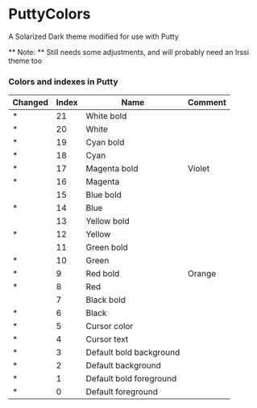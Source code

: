 PuttyColors
===========

A Solarized Dark theme modified for use with Putty

** Note: ** Still needs some adjustments, and will probably need an Irssi theme too

### Colors and indexes in Putty

| Changed | Index | Name | Comment |
|---------|-------|------|---------|
| * | 21 | White bold ||
| * | 20 | White ||
| * | 19| Cyan bold ||
| * | 18 | Cyan  ||
| * | 17 | Magenta bold | Violet |
| * | 16 | Magenta  ||
|| 15 | Blue bold  ||
| * | 14 | Blue  ||
|| 13 | Yellow bold  ||
| * | 12 | Yellow  ||
|| 11 | Green bold  ||
| * | 10 | Green  ||
| * | 9 | Red bold  | Orange |
| * | 8 | Red ||
|| 7 | Black bold ||
| * | 6 | Black ||
| * | 5 | Cursor color ||
| * | 4 | Cursor text ||
| * | 3 | Default bold background ||
| * | 2 | Default background ||
| * | 1 | Default bold foreground ||
| * | 0 | Default foreground ||
